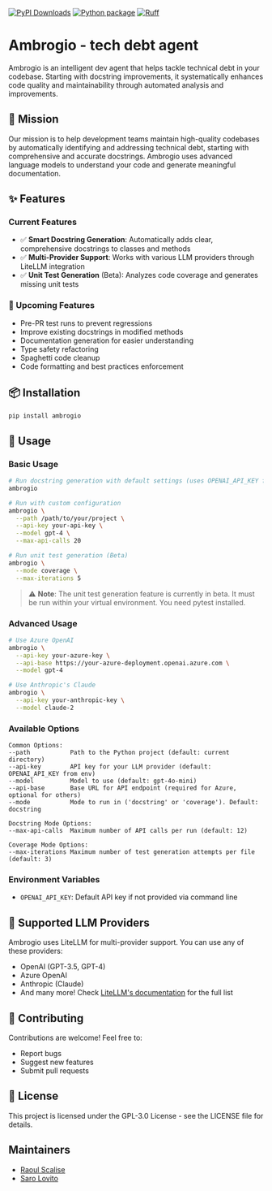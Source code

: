 [![PyPI Downloads](https://static.pepy.tech/badge/ambrogio)](https://pepy.tech/projects/ambrogio)
[![Python package](https://github.com/scaliseraoul/ambrogio/actions/workflows/python-package.yml/badge.svg)](https://github.com/scaliseraoul/ambrogio/actions/workflows/python-package.yml)
[![Ruff](https://img.shields.io/endpoint?url=https://raw.githubusercontent.com/astral-sh/ruff/main/assets/badge/v2.json)](https://github.com/astral-sh/ruff)

# Ambrogio - tech debt agent

Ambrogio is an intelligent dev agent that helps tackle technical debt in your codebase. Starting with docstring improvements, it systematically enhances code quality and maintainability through automated analysis and improvements.

## 🎯 Mission

Our mission is to help development teams maintain high-quality codebases by automatically identifying and addressing technical debt, starting with comprehensive and accurate docstrings. Ambrogio uses advanced language models to understand your code and generate meaningful documentation.

## ✨ Features

### Current Features
- ✅ **Smart Docstring Generation**: Automatically adds clear, comprehensive docstrings to classes and methods
- ✅ **Multi-Provider Support**: Works with various LLM providers through LiteLLM integration
- ✅ **Unit Test Generation** (Beta): Analyzes code coverage and generates missing unit tests

### 🚀 Upcoming Features
- Pre-PR test runs to prevent regressions
- Improve existing docstrings in modified methods
- Documentation generation for easier understanding
- Type safety refactoring
- Spaghetti code cleanup
- Code formatting and best practices enforcement

## 📦 Installation

```bash
pip install ambrogio
```

## 🚀 Usage

### Basic Usage

```bash
# Run docstring generation with default settings (uses OPENAI_API_KEY from environment)
ambrogio

# Run with custom configuration
ambrogio \
  --path /path/to/your/project \
  --api-key your-api-key \
  --model gpt-4 \
  --max-api-calls 20

# Run unit test generation (Beta)
ambrogio \
  --mode coverage \
  --max-iterations 5
```

> ⚠️ **Note**: The unit test generation feature is currently in beta. It must be run within your virtual environment. You need pytest installed.

### Advanced Usage

```bash
# Use Azure OpenAI
ambrogio \
  --api-key your-azure-key \
  --api-base https://your-azure-deployment.openai.azure.com \
  --model gpt-4

# Use Anthropic's Claude
ambrogio \
  --api-key your-anthropic-key \
  --model claude-2
```

### Available Options

```
Common Options:
--path           Path to the Python project (default: current directory)
--api-key        API key for your LLM provider (default: OPENAI_API_KEY from env)
--model          Model to use (default: gpt-4o-mini)
--api-base       Base URL for API endpoint (required for Azure, optional for others)
--mode           Mode to run in ('docstring' or 'coverage'). Default: docstring

Docstring Mode Options:
--max-api-calls  Maximum number of API calls per run (default: 12)

Coverage Mode Options:
--max-iterations Maximum number of test generation attempts per file (default: 3)
```

### Environment Variables

- `OPENAI_API_KEY`: Default API key if not provided via command line

## 🔧 Supported LLM Providers

Ambrogio uses LiteLLM for multi-provider support. You can use any of these providers:

- OpenAI (GPT-3.5, GPT-4)
- Azure OpenAI
- Anthropic (Claude)
- And many more! Check [LiteLLM's documentation](https://github.com/BerriAI/litellm) for the full list

## 🤝 Contributing

Contributions are welcome! Feel free to:
- Report bugs
- Suggest new features
- Submit pull requests

## 📝 License

This project is licensed under the GPL-3.0 License - see the LICENSE file for details.


## Maintainers

- [Raoul Scalise](https://www.linkedin.com/in/raoul-scalise/)
- [Saro Lovito](https://www.linkedin.com/in/saroantonellolovito/)